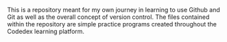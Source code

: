 This is a repository meant for my own journey in learning to use Github and Git as well as the overall concept of version control.
The files contained within the repository are simple practice programs created throughout the Codedex learning platform.